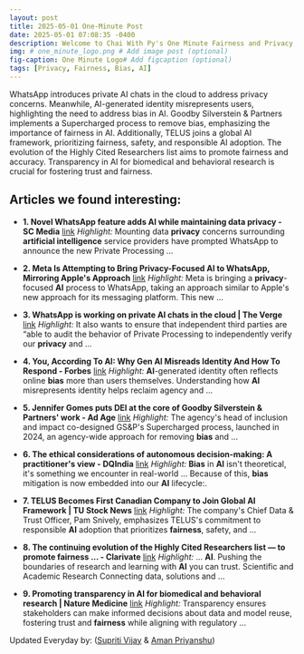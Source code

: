 ```yaml
---
layout: post
title: 2025-05-01 One-Minute Post
date: 2025-05-01 07:08:35 -0400
description: Welcome to Chai With Py's One Minute Fairness and Privacy, which aims to provide you the current happenings in the world of Fairness, Privacy, and AI.
img: # one_minute_logo.png # Add image post (optional)
fig-caption: One Minute Logo# Add figcaption (optional)
tags: [Privacy, Fairness, Bias, AI]
---
```


WhatsApp introduces private AI chats in the cloud to address privacy concerns. Meanwhile, AI-generated identity misrepresents users, highlighting the need to address bias in AI. Goodby Silverstein & Partners implements a Supercharged process to remove bias, emphasizing the importance of fairness in AI. Additionally, TELUS joins a global AI framework, prioritizing fairness, safety, and responsible AI adoption. The evolution of the Highly Cited Researchers list aims to promote fairness and accuracy. Transparency in AI for biomedical and behavioral research is crucial for fostering trust and fairness.

## Articles we found interesting:

- **1. Novel WhatsApp feature adds <b>AI</b> while maintaining data <b>privacy</b> - SC Media** [link](https://www.scworld.com/brief/novel-whatsapp-feature-adds-ai-while-maintaining-data-privacy)
_Highlight:_ Mounting data <b>privacy</b> concerns surrounding <b>artificial intelligence</b> service providers have prompted WhatsApp to announce the new Private Processing&nbsp;...

- **2. Meta Is Attempting to Bring <b>Privacy</b>-Focused <b>AI</b> to WhatsApp, Mirroring Apple&#39;s Approach** [link](https://tech.yahoo.com/ai/articles/meta-attempting-bring-privacy-focused-040100682.html)
_Highlight:_ Meta is bringing a <b>privacy</b>-focused <b>AI</b> process to WhatsApp, taking an approach similar to Apple&#39;s new approach for its messaging platform. This new&nbsp;...

- **3. WhatsApp is working on private <b>AI</b> chats in the cloud | The Verge** [link](https://www.theverge.com/news/658646/whatsapp-is-working-on-private-ai-chats-in-the-cloud)
_Highlight:_ It also wants to ensure that independent third parties are “able to audit the behavior of Private Processing to independently verify our <b>privacy</b> and&nbsp;...

- **4. You, According To <b>AI</b>: Why Gen <b>AI</b> Misreads Identity And How To Respond - Forbes** [link](https://www.forbes.com/sites/dianaspehar/2025/05/01/you-according-to-ai-why-gen-ai-misreads-identity-and-how-to-respond/)
_Highlight:_ <b>AI</b>-generated identity often reflects online <b>bias</b> more than users themselves. Understanding how <b>AI</b> misrepresents identity helps reclaim agency and&nbsp;...

- **5. Jennifer Gomes puts DEI at the core of Goodby Silverstein &amp; Partners&#39; work - Ad Age** [link](https://adage.com/events-awards/a-list-creativity/aa-jennifer-gomes-gsp-dei-champion-creativity-awards-2025)
_Highlight:_ The agency&#39;s head of inclusion and impact co-designed GS&amp;P&#39;s Supercharged process, launched in 2024, an agency-wide approach for removing <b>bias</b> and&nbsp;...

- **6. The ethical considerations of autonomous decision-making: A practitioner&#39;s view - DQIndia** [link](https://www.dqindia.com/opinion/the-ethical-considerations-of-autonomous-decision-making-a-practitioners-view-9020930)
_Highlight:_ <b>Bias</b> in <b>AI</b> isn&#39;t theoretical, it&#39;s something we encounter in real-world ... Because of this, <b>bias</b> mitigation is now embedded into our <b>AI</b> lifecycle:.

- **7. TELUS Becomes First Canadian Company to Join Global <b>AI</b> Framework | TU Stock News** [link](https://www.stocktitan.net/news/TU/advancing-trustworthy-ai-globally-telus-is-the-first-canadian-sb2z1deh40qe.html)
_Highlight:_ The company&#39;s Chief Data &amp; Trust Officer, Pam Snively, emphasizes TELUS&#39;s commitment to responsible <b>AI</b> adoption that prioritizes <b>fairness</b>, safety, and&nbsp;...

- **8. The continuing evolution of the Highly Cited Researchers list — to promote <b>fairness</b> ... - Clarivate** [link](https://clarivate.com/academia-government/blog/the-continuing-evolution-of-the-highly-cited-researchers-list-to-promote-fairness-accuracy-and-research-integrity/)
_Highlight:_ ... <b>AI</b>. Pushing the boundaries of research and learning with <b>AI</b> you can trust. Scientific and Academic Research Connecting data, solutions and&nbsp;...

- **9. Promoting transparency in <b>AI</b> for biomedical and behavioral research | Nature Medicine** [link](https://www.nature.com/articles/s41591-025-03680-0)
_Highlight:_ Transparency ensures stakeholders can make informed decisions about data and model reuse, fostering trust and <b>fairness</b> while aligning with regulatory&nbsp;...


Updated Everyday by: (<a href="https://supritivijay.github.io/">Supriti Vijay</a> & <a href="https://amanpriyanshu.github.io/">Aman Priyanshu</a>)
